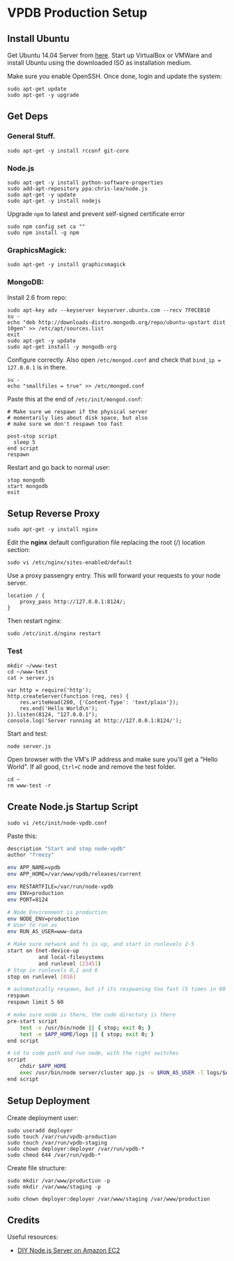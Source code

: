 # VPDB Production Setup

## Install Ubuntu

Get Ubuntu 14.04 Server from [here](http://www.ubuntu.com/download/server). Start up
VirtualBox or VMWare and install Ubuntu using the downloaded ISO as installation
medium.

Make sure you enable OpenSSH. Once done, login and update the system:

	sudo apt-get update
	sudo apt-get -y upgrade

## Get Deps

### General Stuff.

	sudo apt-get -y install rcconf git-core

### Node.js

	sudo apt-get -y install python-software-properties
	sudo add-apt-repository ppa:chris-lea/node.js
	sudo apt-get -y update
	sudo apt-get -y install nodejs

Upgrade ``npm`` to latest and prevent self-signed certificate error

    sudo npm config set ca ""
    sudo npm install -g npm

### GraphicsMagick:

	sudo apt-get -y install graphicsmagick

### MongoDB:

Install 2.6 from repo:

	sudo apt-key adv --keyserver keyserver.ubuntu.com --recv 7F0CEB10
	su -
	echo "deb http://downloads-distro.mongodb.org/repo/ubuntu-upstart dist 10gen" >> /etc/apt/sources.list
	exit
	sudo apt-get -y update
	sudo apt-get install -y mongodb-org

Configure correctly. Also open `/etc/mongod.conf` and check that ``bind_ip = 127.0.0.1`` is in there.

	su -
	echo "smallfiles = true" >> /etc/mongod.conf

Paste this at the end of ``/etc/init/mongod.conf``:

	# Make sure we respawn if the physical server
	# momentarily lies about disk space, but also
	# make sure we don't respawn too fast

	post-stop script
	  sleep 5
	end script
	respawn

Restart and go back to normal user:

	stop mongodb
    start mongodb
	exit


## Setup Reverse Proxy

	sudo apt-get -y install nginx

Edit the **nginx** default configuration file replacing the root (/) location section:

	sudo vi /etc/nginx/sites-enabled/default

Use a proxy passengry entry. This will forward your requests to your node server.

	location / {
		proxy_pass http://127.0.0.1:8124/;
	}


Then restart nginx:

	sudo /etc/init.d/nginx restart

### Test

	mkdir ~/www-test
	cd ~/www-test
	cat > server.js

	var http = require('http');
	http.createServer(function (req, res) {
		res.writeHead(200, {'Content-Type': 'text/plain'});
		res.end('Hello World\n');
	}).listen(8124, "127.0.0.1");
	console.log('Server running at http://127.0.0.1:8124/');

Start and test:

	node server.js

Open browser with the VM's IP address and make sure you'll get a "Hello World". If all good,
``Ctrl+C`` node and remove the test folder.

	cd ~
	rm www-test -r

## Create Node.js Startup Script

	sudo vi /etc/init/node-vpdb.conf

Paste this:

```bash
description "Start and stop node-vpdb"
author "freezy"

env APP_NAME=vpdb
env APP_HOME=/var/www/vpdb/releases/current

env RESTARTFILE=/var/run/node-vpdb
env ENV=production
env PORT=8124

# Node Environment is production
env NODE_ENV=production
# User to run as
env RUN_AS_USER=www-data

# Make sure network and fs is up, and start in runlevels 2-5
start on (net-device-up
          and local-filesystems
          and runlevel [2345])
# Stop in runlevels 0,1 and 6
stop on runlevel [016]

# automatically respawn, but if its respwaning too fast (5 times in 60 seconds, don't do that)
respawn
respawn limit 5 60

# make sure node is there, the code directory is there
pre-start script
    test -x /usr/bin/node || { stop; exit 0; }
    test -e $APP_HOME/logs || { stop; exit 0; }
end script

# cd to code path and run node, with the right switches
script
    chdir $APP_HOME
    exec /usr/bin/node server/cluster app.js -u $RUN_AS_USER -l logs/$APP_NAME.out -e logs/$APP_NAME.err >> $APP_HOME/logs/upstart
end script
```

## Setup Deployment

Create deployment user:

	sudo useradd deployer
	sudo touch /var/run/vpdb-production
	sudo touch /var/run/vpdb-staging
	sudo chown deployer:deployer /var/run/vpdb-*
	sudo chmod 644 /var/run/vpdb-*

Create file structure:

	sudo mkdir /var/www/production -p
	sudo mkdir /var/www/staging -p

	sudo chown deployer:deployer /var/www/staging /var/www/production



## Credits

Useful resources:

* [DIY Node.js Server on Amazon EC2](http://cuppster.com/2011/05/12/diy-node-js-server-on-amazon-ec2/)

